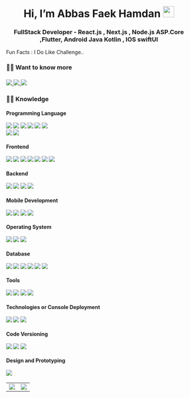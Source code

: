 <h1 align="center">Hi, I’m Abbas Faek Hamdan <img
        src="https://raw.githubusercontent.com/aemmadi/aemmadi/master/wave.gif" width="30px"></h1>
<h3 align="center">FullStack Developer - React.js , Next.js , Node.js ASP.Core ,Flutter, Android Java Kotlin , IOS
    swiftUI </h3>

Fun Facts : I Do Like Challenge..

<h3> 🙋‍♂️ Want to know more
</h3>

<h3>
    <a href="https://www.linkedin.com/in/abbas-faek-9436a01b4/" target="_blank" rel="noopener noreferrer">
        <img src="https://img.shields.io/badge/-Abbas_Faek-blue?style=social&logo=Linkedin&logoColor=white/">
    </a>
    <a href="https://www.instagram.com/abbas_alsbihawi/" target="_blank" rel="noopener noreferrer">
        <img src="https://img.shields.io/badge/-Abbas_Faek-blue?style=social&logo=instagram&logoColor=white/"/>
    </a>
    <a href="mailto:abbas202559@gmail.com" target="_blank" rel="noopener noreferrer">
        <img src="https://img.shields.io/badge/-Abbas_Faek-blue?style=social&logo=Gmail&logoColor=white/">
    </a> 
        
</h3>

<h3> 👨‍💻 Knowledge </h3>
<p>
<h4>Programming Language
    <br>
    <br>
    <img src="https://img.shields.io/badge/-JavaScript-333333?style=flat-square&logo=javascript">
    <img src="https://img.shields.io/badge/-TypeScript-333333?style=flat-square&logo=typescript">
    <img src="https://img.shields.io/badge/-Dart-333333?style=flat-square&logo=dart"> 
    <img src="https://img.shields.io/badge/-Java-333333?style=flat-square&logo=Java">
    <img src="https://img.shields.io/badge/-Kotlin-333333?style=flat-square&logo=kotlin">
    <img src="https://img.shields.io/badge/-swift-333333?style=flat-square&logo=swift">
    <br>
    <img src="https://img.shields.io/badge/-HTML5-333333?style=flat-square&logo=html5">
    <img src="https://img.shields.io/badge/-CSS3-333333?style=flat-square&logo=css3">
</h4>
<h4>Frontend
    <br>
    <br>
    <img src="https://img.shields.io/badge/-HTML5-333333?style=flat-square&logo=html5">
    <img src="https://img.shields.io/badge/-CSS3-333333?style=flat-square&logo=css3">
    <img src="https://img.shields.io/badge/-JavaScript-333333?style=flat-square&logo=javascript">
    <img src="https://img.shields.io/badge/-React-333333?style=flat-square&logo=react">
    <img src="https://img.shields.io/badge/-Next-333333?style=flat-square&logo=nextdotjs">
    <img src="https://img.shields.io/badge/-Bootstrap-333333?style=flat-square&logo=bootstrap">
    <img src="https://img.shields.io/badge/-TailwindCSS-333333?style=flat-square&logo=tailwindcss">
</h4>
<h4>Backend
    <br>
    <br>
    <img src="https://img.shields.io/badge/-Node-333333?style=flat-square&logo=node.js">
    <img src="https://img.shields.io/badge/-NestJS-333333?style=flat-square&logo=nestjs&logoColor=E0234E">
    <img src="https://img.shields.io/badge/-Express-333333?style=flat-square&logo=express">
    <img src="https://img.shields.io/badge/-ASP.Core-333333?style=flat-square&logo=ASP.Core">
</h4>

<h4>Mobile Development
    <br>
    <br>
    <img src="https://img.shields.io/badge/-Flutter-333333?style=flat-square&logo=flutter">
    <img src="https://img.shields.io/badge/-Android-333333?style=flat-square&logo=android">
    <img src="https://img.shields.io/badge/-Swift-333333?style=flat-square&logo=ios">
    <img src="https://img.shields.io/badge/-SwiftUI-333333?style=flat-square&logo=swift">
</h4>
<!-- <h4>Cloud
    <br>
    <br>
    <img src="https://img.shields.io/badge/-Firebase-333333?style=flat-square&logo=firebase">
    <img src="https://img.shields.io/badge/-AWS-333333?style=flat-square&logo=aws">
    <img src="https://img.shields.io/badge/-Azure-333333?style=flat-square&logo=azure">
    <img src="https://img.shields.io/badge/-GoogleCloud-333333?style=flat-square&logo=googlecloud">
</h4> -->
<h4>Operating System
    <br>
    <br>
    <img src="https://img.shields.io/badge/-Windows-333333?style=flat-square&logo=windows">
    <img src="https://img.shields.io/badge/-Linux-333333?style=flat-square&logo=linux">
    <img src="https://img.shields.io/badge/-MacOS-333333?style=flat-square&logo=apple">
</h4>
<!-- <h4>Testing
    <br>
    <br>
    <img src="https://img.shields.io/badge/-Jest-333333?style=flat-square&logo=jest">
    <img src="https://img.shields.io/badge/-Mocha-333333?style=flat-square&logo=mocha">
    <img src="https://img.shields.io/badge/-Chai-333333?style=flat-square&logo=chai">
    <img src="https://img.shields.io/badge/-Cypress-333333?style=flat-square&logo=cypress">
    <img src="https://img.shields.io/badge/-Selenium-333333?style=flat-square&logo=selenium">
</h4> -->
<h4>Database
    <br>
    <br>
    <img src="https://img.shields.io/badge/-MySQL-333333?style=flat-square&logo=mysql">
    <img src="https://img.shields.io/badge/-Postege-333333?style=flat-square&logo=postage">
    <img src="https://img.shields.io/badge/-Firebase-333333?style=flat-square&logo=firebase">
    <img src="https://img.shields.io/badge/-MongoDB-333333?style=flat-square&logo=mongodb">
    <img src="https://img.shields.io/badge/-SQLite-333333?style=flat-square&logo=sqlite">
    <img src="https://img.shields.io/badge/-SQFlite-333333?style=flat-square&logo=flutter">
</h4>
<h4>Tools
    <br>
    <br>
    <img src="https://img.shields.io/badge/-VisualStudio-333333?style=flat-square&logo=visual-studio">
    <img src="https://img.shields.io/badge/-AndroidStudio-333333?style=flat-square&logo=android-studio">
    <img src="https://img.shields.io/badge/-Xcode-333333?style=flat-square&logo=xcode">
    <img src="https://img.shields.io/badge/-VS%20Code-333333?style=flat-square&logo=visual-studio-code&logoColor=0078d7">
    </h4>
<h4>Technologies or Console Deployment
    <br>
    <br>
    <!-- <img src="https://img.shields.io/badge/-Google play-333333?style=flat-square&logo=googleplay">
    <img src="https://img.shields.io/badge/-Appstore-333333?style=flat-square&logo=appstore"> -->
    <img src="https://img.shields.io/badge/-Firebase-333333?style=flat-square&logo=firebase">
    <!-- <img src="https://img.shields.io/badge/-AmazonS3-333333?style=flat-square&logo=amazonaws"> -->
    <!-- <img src="https://img.shields.io/badge/-GoogleCloudStorage-333333?style=flat-square&logo=googlecloud"> -->
    <img src="https://img.shields.io/badge/-SocketIO-333333?style=flat-square&logo=socketdotio">
    <img src="https://img.shields.io/badge/-Docker-333333?style=flat-square&logo=docker">
</h4>
<h4>Code Versioning
    <br>
    <br>
    <img src="https://img.shields.io/badge/-Git-333333?style=flat-square&logo=git">
    <img src="https://img.shields.io/badge/-GitHub-333333?style=flat-square&logo=github">
    <img src="https://img.shields.io/badge/-GitLab-333333?style=flat-square&logo=gitlab">
</h4>
<h4>Design and Prototyping
    <br>
    <br>
    <img src="https://img.shields.io/badge/-Figma-333333?style=flat-square&logo=figma">
    <!-- <img src="https://img.shields.io/badge/-Inkscape-333333?style=flat-square&logo=inkscape"> -->
</h4>

<table>
    <tr>
        <td valign="center">
            <img
                src='https://github-readme-stats.vercel.app/api/top-langs/?username=AbbasAlsbihawi&hide=html,css,tex,less,dockerfile,makefile,qmake,lex,cmake,shell,nuplot&layout=compact&theme=dracula'>
        </td>
        <td valign="center">
            <img
                src='https://github-readme-stats.vercel.app/api?username=AbbasAlsbihawi&show_icons=true&layout=compact&theme=dracula'>
        </td>
    </tr>
</table>
